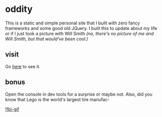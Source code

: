
# oddity

This is a static and simple personal site that I built with zero fancy frameworks and some good old JQuery. I built this to update about my life or if I just took a picture with Will Smith *(no, there's no picture of me and Will Smith, but that would've been cool.)*

## visit

Go [here](https://vivekta.surge.sh) to see it.

## bonus

Open the console in dev tools for a surprise or maybe not. Also, did you know that Lego is the world's largest tire manufac-

[!fbi-gif](./assets/tenor.gif?raw=true)